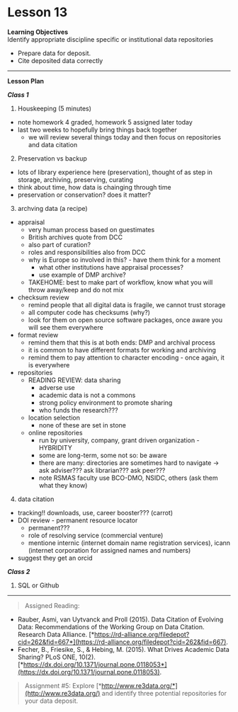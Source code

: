 Lesson 13
========

**Learning Objectives**  
Identify appropriate discipline specific or institutional data repositories
  - Prepare data for deposit.
  - Cite deposited data correctly

---

**Lesson Plan**
  
*__Class 1__*  

1. Houskeeping (5 minutes)
  - note homework 4 graded, homework 5 assigned later today
  - last two weeks to hopefully bring things back together
    - we will review several things today and then focus on repositories and data citation
2. Preservation vs backup
  - lots of library experience here (preservation), thought of as step in storage, archiving, preserving, curating
  - think about time, how data is chainging through time
  - preservation or conservation? does it matter?
3. archving data (a recipe)
  - appraisal 
    - very human process based on guestimates
    - British archives quote from DCC
    - also part of curation?
	- roles and responsibilities also from DCC
	- why is Europe so involved in this? - have them think for a moment
	  - what other institutions have appraisal processes?
	  - use example of DMP archive?
	- TAKEHOME: best to make part of workflow, know what you will throw away/keep and do not mix
  - checksum review
    - remind people that all digital data is fragile, we cannot trust storage
	- all computer code has checksums (why?)
	- look for them on open source software packages, once aware you will see them everywhere
  - format review
    - remind them that this is at both ends: DMP and archival process
	- it is common to have different formats for working and archiving
	- remind them to pay attention to character encoding - once again, it is everywhere
  - repositories
    - READING REVIEW: data sharing
	  - adverse use
	  - academic data is not a commons
	  - strong policy environment to promote sharing
	  - who funds the research???
	- location selection
	  - none of these are set in stone
	- online repositories
	  - run by university, company, grant driven organization - HYBRIDITY
	  - some are long-term, some not so: be aware
	  - there are many: directories are sometimes hard to navigate -> ask adviser??? ask librarian??? ask peer???
	  - note RSMAS faculty use BCO-DMO, NSIDC, others (ask them what they know)
4. data citation
  - tracking!! downloads, use, career booster??? (carrot)
  - DOI review - permanent resource locator
    - permanent???
	- role of resolving service (commercial venture)
	- mentione internic (internet domain name registration services), icann (internet corporation for assigned names and numbers)
  - suggest they get an orcid

*__Class 2__*  

1. SQL or Github
  
---

> Assigned Reading:

-   Rauber, Asmi, van Uytvanck and Proll (2015). Data Citation of
    Evolving Data: Recommendations of the Working Group on
    Data Citation. Research Data Alliance.
    [*https://rd-alliance.org/filedepot?cid=262&fid=667*](https://rd-alliance.org/filedepot?cid=262&fid=667).
-   Fecher, B., Friesike, S., & Hebing, M. (2015). What Drives Academic
    Data Sharing? PLoS ONE, 10(2).
    [*https://dx.doi.org/10.1371/journal.pone.0118053*](https://dx.doi.org/10.1371/journal.pone.0118053).

> Assignment \#5: Explore
> [*http://www.re3data.org/*](http://www.re3data.org/) and identify
> three potential repositories for your data deposit.